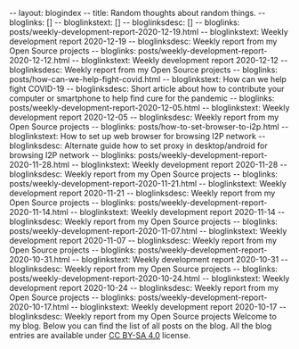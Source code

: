 -- layout: blogindex
-- title: Random thoughts about random things.
-- bloglinks: []
-- bloglinkstext: []
-- bloglinksdesc: []
-- bloglinks: posts/weekly-development-report-2020-12-19.html
-- bloglinkstext: Weekly development report 2020-12-19
-- bloglinksdesc: Weekly report from my Open Source projects
-- bloglinks: posts/weekly-development-report-2020-12-12.html
-- bloglinkstext: Weekly development report 2020-12-12
-- bloglinksdesc: Weekly report from my Open Source projects
-- bloglinks: posts/how-can-we-help-fight-covid.html
-- bloglinkstext: How can we help fight COVID-19
-- bloglinksdesc: Short article about how to contribute your computer or smartphone to help find cure for the pandemic
-- bloglinks: posts/weekly-development-report-2020-12-05.html
-- bloglinkstext: Weekly development report 2020-12-05
-- bloglinksdesc: Weekly report from my Open Source projects
-- bloglinks: posts/how-to-set-browser-to-i2p.html
-- bloglinkstext: How to set up web browser for browsing I2P network
-- bloglinksdesc: Alternate guide how to set proxy in desktop/android for browsing I2P network
-- bloglinks: posts/weekly-development-report-2020-11-28.html
-- bloglinkstext: Weekly development report 2020-11-28
-- bloglinksdesc: Weekly report from my Open Source projects
-- bloglinks: posts/weekly-development-report-2020-11-21.html
-- bloglinkstext: Weekly development report 2020-11-21
-- bloglinksdesc: Weekly report from my Open Source projects
-- bloglinks: posts/weekly-development-report-2020-11-14.html
-- bloglinkstext: Weekly development report 2020-11-14
-- bloglinksdesc: Weekly report from my Open Source projects
-- bloglinks: posts/weekly-development-report-2020-11-07.html
-- bloglinkstext: Weekly development report 2020-11-07
-- bloglinksdesc: Weekly report from my Open Source projects
-- bloglinks: posts/weekly-development-report-2020-10-31.html
-- bloglinkstext: Weekly development report 2020-10-31
-- bloglinksdesc: Weekly report from my Open Source projects
-- bloglinks: posts/weekly-development-report-2020-10-24.html
-- bloglinkstext: Weekly development report 2020-10-24
-- bloglinksdesc: Weekly report from my Open Source projects
-- bloglinks: posts/weekly-development-report-2020-10-17.html
-- bloglinkstext: Weekly development report 2020-10-17
-- bloglinksdesc: Weekly report from my Open Source projects
Welcome to my blog. Below you can find the list of all posts on the blog. All
the blog entries are available under [CC BY-SA 4.0](https://creativecommons.org/licenses/by-sa/4.0/deed.en)
license.
